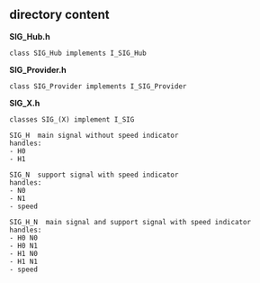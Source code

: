 ## directory content

**SIG_Hub.h**
```
class SIG_Hub implements I_SIG_Hub
```

**SIG_Provider.h**
```
class SIG_Provider implements I_SIG_Provider
```

**SIG_X.h**
```
classes SIG_(X) implement I_SIG

SIG_H  main signal without speed indicator
handles:
- H0
- H1

SIG_N  support signal with speed indicator
handles:
- N0
- N1
- speed

SIG_H_N  main signal and support signal with speed indicator
handles:
- H0 N0
- H0 N1
- H1 N0
- H1 N1
- speed
```
